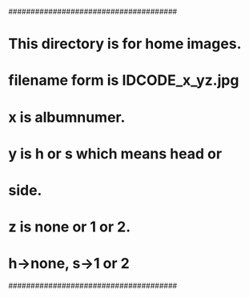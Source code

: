 ######################################
# This directory is for home images. #
# filename form is IDCODE_x_yz.jpg   #
# x is albumnumer.                   #
# y is h or s which means head or    #
# side.                              #
# z is none or 1 or 2.               #
# h->none, s->1 or 2                 #
######################################
